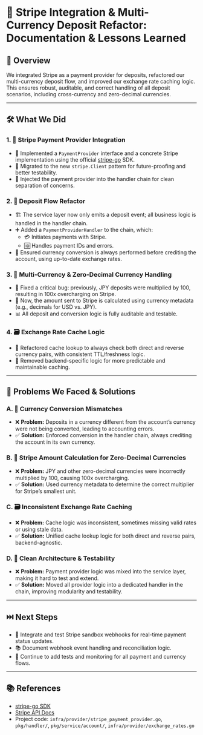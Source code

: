 # 🎉 Stripe Integration & Multi-Currency Deposit Refactor: Documentation & Lessons Learned

## 📝 Overview

We integrated Stripe as a payment provider for deposits, refactored our multi-currency deposit flow, and improved our exchange rate caching logic. This ensures robust, auditable, and correct handling of all deposit scenarios, including cross-currency and zero-decimal currencies.

---

## 🛠️ What We Did

### 1. 🏦 Stripe Payment Provider Integration

- 🚀 Implemented a `PaymentProvider` interface and a concrete Stripe implementation using the official [stripe-go](https://github.com/stripe/stripe-go/) SDK.
- 🔄 Migrated to the new `stripe.Client` pattern for future-proofing and better testability.
- 🧩 Injected the payment provider into the handler chain for clean separation of concerns.

### 2. 🔗 Deposit Flow Refactor

- 🏗️ The service layer now only emits a deposit event; all business logic is handled in the handler chain.
- ➕ Added a `PaymentProviderHandler` to the chain, which:
  - 💳 Initiates payments with Stripe.
  - 🆔 Handles payment IDs and errors.
- 💱 Ensured currency conversion is always performed before crediting the account, using up-to-date exchange rates.

### 3. 💱 Multi-Currency & Zero-Decimal Currency Handling

- 🐞 Fixed a critical bug: previously, JPY deposits were multiplied by 100, resulting in 100x overcharging on Stripe.
- 🧮 Now, the amount sent to Stripe is calculated using currency metadata (e.g., decimals for USD vs. JPY).
- 📊 All deposit and conversion logic is fully auditable and testable.

### 4. 🗃️ Exchange Rate Cache Logic

- 🔄 Refactored cache lookup to always check both direct and reverse currency pairs, with consistent TTL/freshness logic.
- 🧹 Removed backend-specific logic for more predictable and maintainable caching.

---

## 🐞 Problems We Faced & Solutions

### A. 💱 Currency Conversion Mismatches

- ❌ **Problem:** Deposits in a currency different from the account’s currency were not being converted, leading to accounting errors.
- ✅ **Solution:** Enforced conversion in the handler chain, always crediting the account in its own currency.

### B. 💸 Stripe Amount Calculation for Zero-Decimal Currencies

- ❌ **Problem:** JPY and other zero-decimal currencies were incorrectly multiplied by 100, causing 100x overcharging.
- ✅ **Solution:** Used currency metadata to determine the correct multiplier for Stripe’s smallest unit.

### C. 🗃️ Inconsistent Exchange Rate Caching

- ❌ **Problem:** Cache logic was inconsistent, sometimes missing valid rates or using stale data.
- ✅ **Solution:** Unified cache lookup logic for both direct and reverse pairs, backend-agnostic.

### D. 🧩 Clean Architecture & Testability

- ❌ **Problem:** Payment provider logic was mixed into the service layer, making it hard to test and extend.
- ✅ **Solution:** Moved all provider logic into a dedicated handler in the chain, improving modularity and testability.

---

## ⏭️ Next Steps

- 🔔 Integrate and test Stripe sandbox webhooks for real-time payment status updates.
- 📚 Document webhook event handling and reconciliation logic.
- 🧪 Continue to add tests and monitoring for all payment and currency flows.

---

## 📚 References

- [stripe-go SDK](https://github.com/stripe/stripe-go/)
- [Stripe API Docs](https://stripe.com/docs/api?lang=go)
- Project code: `infra/provider/stripe_payment_provider.go`, `pkg/handler/`, `pkg/service/account/`, `infra/provider/exchange_rates.go`
